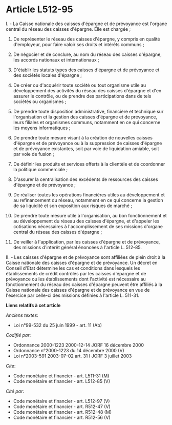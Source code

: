 # Article L512-95

I. - La Caisse nationale des caisses d'épargne et de prévoyance est l'organe central du réseau des caisses d'épargne. Elle
est chargée ;

1. De représenter le réseau des caisses d'épargne, y compris en qualité d'employeur, pour faire valoir ses droits et intérêts
communs ;

2. De négocier et de conclure, au nom du réseau des caisses d'épargne, les accords nationaux et internationaux ;

3. D'établir les statuts types des caisses d'épargne et de prévoyance et des sociétés locales d'épargne ;

4. De créer ou d'acquérir toute société ou tout organisme utile au développement des activités du réseau des caisses
d'épargne et d'en assurer le contrôle, ou de prendre des participations dans de tels sociétés ou organismes ;

5. De prendre toute disposition administrative, financière et technique sur l'organisation et la gestion des caisses
d'épargne et de prévoyance, leurs filiales et organismes communs, notamment en ce qui concerne les moyens informatiques ;

6. De prendre toute mesure visant à la création de nouvelles caisses d'épargne et de prévoyance ou à la suppression de
caisses d'épargne et de prévoyance existantes, soit par voie de liquidation amiable, soit par voie de fusion ;

7. De définir les produits et services offerts à la clientèle et de coordonner la politique commerciale ;

8. D'assurer la centralisation des excédents de ressources des caisses d'épargne et de prévoyance ;

9. De réaliser toutes les opérations financières utiles au développement et au refinancement du réseau, notamment en ce qui
concerne la gestion de sa liquidité et son exposition aux risques de marché ;

10. De prendre toute mesure utile à l'organisation, au bon fonctionnement et au développement du réseau des caisses
d'épargne, et d'appeler les cotisations nécessaires à l'accomplissement de ses missions d'organe central du réseau des
caisses d'épargne ;

11. De veiller à l'application, par les caisses d'épargne et de prévoyance, des missions d'intérêt général énoncées à
l'article L. 512-85.

II. - Les caisses d'épargne et de prévoyance sont affiliées de plein droit à la Caisse nationale des caisses d'épargne et de
prévoyance. Un décret en Conseil d'Etat détermine les cas et conditions dans lesquels les établissements de crédit contrôlés
par les caisses d'épargne et de prévoyance ou les établissements dont l'activité est nécessaire au fonctionnement du réseau
des caisses d'épargne peuvent être affiliés à la Caisse nationale des caisses d'épargne et de prévoyance en vue de l'exercice
par celle-ci des missions définies à l'article L. 511-31.

**Liens relatifs à cet article**

_Anciens textes_:

  - Loi n°99-532 du 25 juin 1999 - art. 11 (Ab)

_Codifié par_:

  - Ordonnance 2000-1223 2000-12-14 JORF 16 décembre 2000
  - Ordonnance n°2000-1223 du 14 décembre 2000 (V)
  - Loi n°2003-591 2003-07-02 art. 31 I JORF 3 juillet 2003

_Cite_:

  - Code monétaire et financier - art. L511-31 (M)
  - Code monétaire et financier - art. L512-85 (V)

_Cité par_:

  - Code monétaire et financier - art. L512-97 (V)
  - Code monétaire et financier - art. R512-47 (V)
  - Code monétaire et financier - art. R512-48 (M)
  - Code monétaire et financier - art. R512-56 (V)
